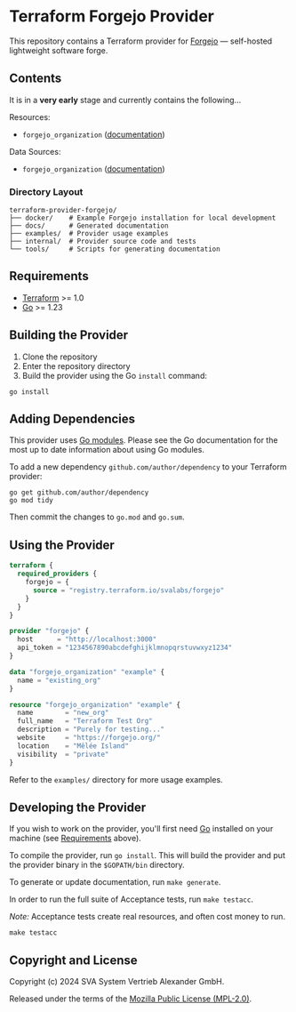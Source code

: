 # Terraform Forgejo Provider

This repository contains a Terraform provider for [Forgejo](https://forgejo.org/) — self-hosted lightweight software forge.

## Contents

It is in a **very early** stage and currently contains the following...

Resources:

- `forgejo_organization` ([documentation](docs/resources/organization.md))

Data Sources:

- `forgejo_organization` ([documentation](docs/data-sources/organization.md))

### Directory Layout

```shell
terraform-provider-forgejo/
├── docker/    # Example Forgejo installation for local development
├── docs/      # Generated documentation
├── examples/  # Provider usage examples
├── internal/  # Provider source code and tests
└── tools/     # Scripts for generating documentation
```

## Requirements

- [Terraform](https://developer.hashicorp.com/terraform/downloads) >= 1.0
- [Go](https://golang.org/doc/install) >= 1.23

## Building the Provider

1. Clone the repository
2. Enter the repository directory
3. Build the provider using the Go `install` command:

```shell
go install
```

## Adding Dependencies

This provider uses [Go modules](https://github.com/golang/go/wiki/Modules).
Please see the Go documentation for the most up to date information about using Go modules.

To add a new dependency `github.com/author/dependency` to your Terraform provider:

```shell
go get github.com/author/dependency
go mod tidy
```

Then commit the changes to `go.mod` and `go.sum`.

## Using the Provider

```terraform
terraform {
  required_providers {
    forgejo = {
      source = "registry.terraform.io/svalabs/forgejo"
    }
  }
}

provider "forgejo" {
  host      = "http://localhost:3000"
  api_token = "1234567890abcdefghijklmnopqrstuvwxyz1234"
}

data "forgejo_organization" "example" {
  name = "existing_org"
}

resource "forgejo_organization" "example" {
  name        = "new_org"
  full_name   = "Terraform Test Org"
  description = "Purely for testing..."
  website     = "https://forgejo.org/"
  location    = "Mêlée Island"
  visibility  = "private"
}
```

Refer to the `examples/` directory for more usage examples.

## Developing the Provider

If you wish to work on the provider, you'll first need [Go](http://www.golang.org) installed on your machine (see [Requirements](#requirements) above).

To compile the provider, run `go install`. This will build the provider and put the provider binary in the `$GOPATH/bin` directory.

To generate or update documentation, run `make generate`.

In order to run the full suite of Acceptance tests, run `make testacc`.

_Note:_ Acceptance tests create real resources, and often cost money to run.

```shell
make testacc
```

## Copyright and License

Copyright (c) 2024 SVA System Vertrieb Alexander GmbH.

Released under the terms of the [Mozilla Public License (MPL-2.0)](LICENSE).
